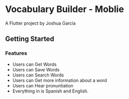 # Vocabulary Builder - Moblie

A Flutter project by Joshua García

## Getting Started

### Features
- Users can Get Words
- Users can Save Words
- Users can Search Words
- Users can Get more information about a word
- Users can Hear pronuntiation
- Everything in is Spanish and English.